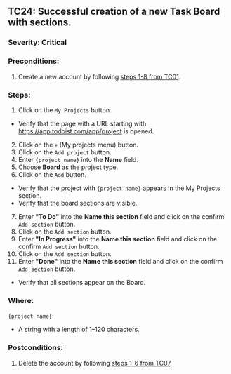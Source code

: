 ## TC24: Successful creation of a new Task Board with sections.
### Severity: Critical
### Preconditions:
1. Create a new account by following [steps 1-8 from TC01](TC01.md).
### Steps:
1. Click on the `My Projects` button.
* Verify that the page with a URL starting with https://app.todoist.com/app/project is opened.
2. Click on the `+` (My projects menu) button.
3. Click on the `Add project` button.
4. Enter `{project name}` into the **Name** field.
5. Сhoose **Board** as the project type.
6. Click on the `Add` button.
* Verify that the project with `{project name}` appears in the My Projects section.
*  Verify that the board sections are visible.
7. Enter **"To Do"** into the **Name this section** field and click on the confirm `Add section` button.
8. Click on the `Add section` button.
9. Enter **"In Progress"** into the **Name this section** field and click on the confirm `Add section` button.
10. Click on the `Add section` button.
11. Enter **"Done"** into the **Name this section** field and click on the confirm `Add section` button.
* Verify that all sections appear on the Board.
### Where:
`{project name}`:
* A string with a length of 1–120 characters.
### Postconditions:
1. Delete the account by following [steps 1-6 from TC07](TC07.md).